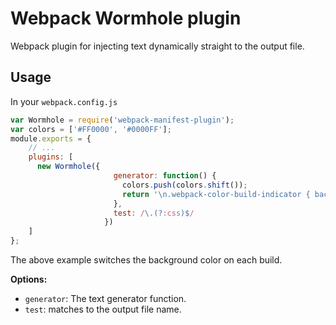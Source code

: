 # Webpack Wormhole plugin

Webpack plugin for injecting text dynamically straight to the output file.

## Usage

In your `webpack.config.js`

```javascript
var Wormhole = require('webpack-manifest-plugin');
var colors = ['#FF0000', '#0000FF'];
module.exports = {
    // ...
    plugins: [
      new Wormhole({
                       generator: function() {
                         colors.push(colors.shift());
                         return '\n.webpack-color-build-indicator { background-color: ' + colors[0] + ';}';
                       },
                       test: /\.(?:css)$/
                     })
    ]
};
```

The above example switches the background color on each build. 

**Options:**

* `generator`: The text generator function.
* `test`: matches to the output file name.